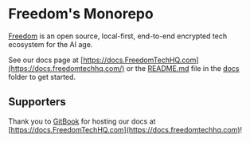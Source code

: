 # Freedom's Monorepo

[Freedom](https://FreedomTechHQ.com) is an open source, local-first, end-to-end encrypted tech ecosystem for the AI age.

See our docs page at [https://docs.FreedomTechHQ.com](https://docs.freedomtechhq.com/) or the [README.md](<docs/README.md>) file in the [docs](<docs>) folder to get started.

## Supporters

Thank you to [GitBook](https://www.gitbook.com/) for hosting our docs at [https://docs.FreedomTechHQ.com](https://docs.freedomtechhq.com)!
